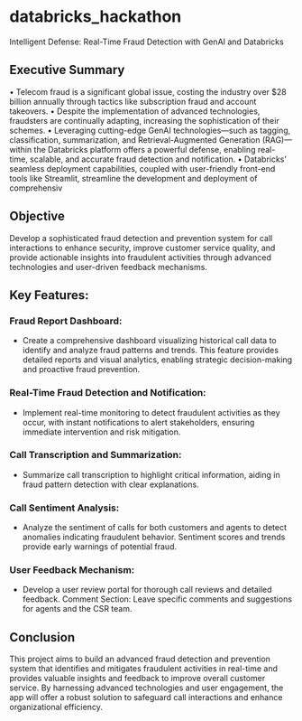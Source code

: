 # databricks_hackathon

Intelligent Defense: Real-Time Fraud Detection with GenAI and Databricks

## Executive Summary
• Telecom fraud is a significant global issue, costing the industry over $28 billion annually through tactics like subscription fraud and account takeovers.
• Despite the implementation of advanced technologies, fraudsters are continually adapting, increasing the sophistication of their schemes.
• Leveraging cutting-edge GenAI technologies—such as tagging, classification, summarization, and Retrieval-Augmented Generation (RAG)—within the Databricks platform offers a powerful defense, enabling real-time, scalable, and accurate fraud detection and notification.
• Databricks' seamless deployment capabilities, coupled with user-friendly front-end tools like Streamlit, streamline the development and deployment of comprehensiv

## Objective 
  Develop a sophisticated fraud detection and prevention system for call interactions to enhance security, improve customer service quality, and provide actionable insights into fraudulent activities through advanced technologies and user-driven feedback mechanisms.

## Key Features:

  ### Fraud Report Dashboard:
  - Create a comprehensive dashboard visualizing historical call data to identify and analyze fraud patterns and trends. This feature provides detailed reports and visual analytics, enabling strategic decision-making and proactive fraud prevention.
  ### Real-Time Fraud Detection and Notification:
  - Implement real-time monitoring to detect fraudulent activities as they occur, with instant notifications to alert stakeholders, ensuring immediate intervention and risk mitigation.
  ### Call Transcription and Summarization:
  - Summarize call transcription to highlight critical information, aiding in fraud pattern detection with clear explanations.
  ### Call Sentiment Analysis:
  - Analyze the sentiment of calls for both customers and agents to detect anomalies indicating fraudulent behavior. Sentiment scores and trends provide early warnings of potential fraud.
  ### User Feedback Mechanism:
  - Develop a user review portal for thorough call reviews and detailed feedback. Comment Section: Leave specific comments and suggestions for agents and the CSR team.
## Conclusion
  This project aims to build an advanced fraud detection and prevention system that identifies and mitigates fraudulent activities in real-time and provides valuable insights and feedback to improve overall customer service. By harnessing advanced technologies and user engagement, the app will offer a robust solution to safeguard call interactions and enhance organizational efficiency.

 
